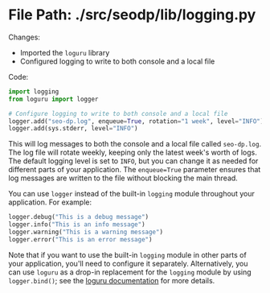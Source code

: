 # File Path: ./src/seodp/lib/logging.py
Changes:
- Imported the `loguru` library
- Configured logging to write to both console and a local file

Code:
```python
import logging
from loguru import logger

# Configure logging to write to both console and a local file
logger.add("seo-dp.log", enqueue=True, rotation="1 week", level="INFO")
logger.add(sys.stderr, level="INFO")
```

This will log messages to both the console and a local file called `seo-dp.log`. The log file will rotate weekly, keeping only the latest week's worth of logs. The default logging level is set to `INFO`, but you can change it as needed for different parts of your application. The `enqueue=True` parameter ensures that log messages are written to the file without blocking the main thread.

You can use `logger` instead of the built-in `logging` module throughout your application. For example:

```python
logger.debug("This is a debug message")
logger.info("This is an info message")
logger.warning("This is a warning message")
logger.error("This is an error message")
```

Note that if you want to use the built-in `logging` module in other parts of your application, you'll need to configure it separately. Alternatively, you can use `loguru` as a drop-in replacement for the `logging` module by using `logger.bind()`; see the [loguru documentation](https://loguru.readthedocs.io/en/stable/overview.html#entirely-compatible-with-logging) for more details.